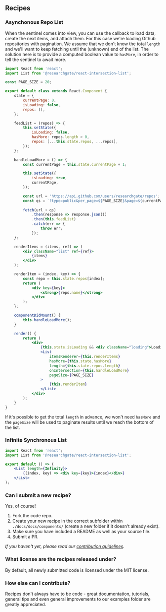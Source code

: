 ## Recipes

### Asynchonous Repo List

When the sentinel comes into view, you can use the callback to load data, create the next items, and attach them. For this case we're loading Github repositories with pagination. We assume that we don't know the total `length` and we'll want to keep fetching until the (unknown) end of the list. The solution here is to provide a computed boolean value to `hasMore`, in order to tell the sentinel to await more.

```jsx
import React from 'react';
import List from '@researchgate/react-intersection-list';

const PAGE_SIZE = 20;

export default class extends React.Component {
    state = {
        currentPage: 0,
        isLoading: false,
        repos: [],
    };

    feedList = (repos) => {
        this.setState({
            isLoading: false,
            hasMore: repos.length > 0,
            repos: [...this.state.repos, ...repos],
        });
    };

    handleLoadMore = () => {
        const currentPage = this.state.currentPage + 1;

        this.setState({
            isLoading: true,
            currentPage,
        });

        const url = 'https://api.github.com/users/researchgate/repos';
        const qs = `?type=public&per_page=${PAGE_SIZE}&page=${currentPage}`;
        
        fetch(url + qs)
            .then(response => response.json())
            .then(this.feedList)
            .catch(err => {
                throw err;
            });
    };

    renderItems = (items, ref) => (
        <div className="list" ref={ref}>
            {items}
        </div>
    );

    renderItem = (index, key) => {
        const repo = this.state.repos[index];
        return (
            <div key={key}>
                <strong>{repo.name}</strong>
            </div>
        );
    };

    componentDidMount() {
        this.handleLoadMore();
    }

    render() {
        return (
            <div>
                {this.state.isLoading && <div className="loading">Loading</div>}
                <List
                    itemsRenderer={this.renderItems}
                    hasMore={this.state.hasMore}
                    length={this.state.repos.length}
                    onIntersection={this.handleLoadMore}
                    pageSize={PAGE_SIZE}
                >
                    {this.renderItem}
                </List>
            </div>
        );
    }
}
```

If it's possible to get the total `length` in advance, we won't need `hasMore` and the `pageSize` will be used to paginate results until we reach the bottom of the list.

### Infinite Synchronous List

```jsx
import React from 'react';
import List from '@researchgate/react-intersection-list';

export default () => (
    <List length={Infinity}>
        {(index, key) => <div key={key}>{index}</div>}
    </List>
);
```

### Can I submit a new recipe?

Yes, of course!

1. Fork the code repo.
2. Create your new recipe in the correct subfolder within `./docs/docs/components/` (create a new folder if it doesn't already exist).
3. Make sure you have included a README as well as your source file.
4. Submit a PR.

_If you haven't yet, please read our [contribution guidelines](https://github.com/researchgate/react-intersection-list/blob/master/.github/CONTRIBUTING.md)._

### What license are the recipes released under?

By default, all newly submitted code is licensed under the MIT license.

### How else can I contribute?

Recipes don't always have to be code - great documentation, tutorials, general tips and even general improvements to our examples folder are greatly appreciated.